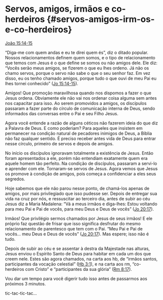 # Servos, amigos, irmãos e co-herdeiros {#servos-amigos-irm-os-e-co-herdeiros}

[João 15:14-15](http://bibliaonline.com.br/acf/jo/15/14-15)

“Diga-me com quem andas e eu te direi quem és”, diz o ditado popular. Nossos relacionamentos definem quem somos, e o tipo de relacionamento que temos com Jesus é o que define se somos ou não amigos dele. Ele diz: “Vocês serão meus amigos, se fizerem o que eu lhes ordeno. Já não os chamo servos, porque o servo não sabe o que o seu senhor faz. Em vez disso, eu os tenho chamado amigos, porque tudo o que ouvi de meu Pai eu lhes tornei conhecido” ([Jo 15:14-15](http://bibliaonline.com.br/acf/jo/15/14-15)).

Amigos! Que promoção maravilhosa quando nos dispomos a fazer o que Jesus ordena. Obviamente ele não vai nos ordenar coisa alguma sem antes nos capacitar para isso. Ao serem promovidos a amigos, os discípulos passaram a fazer parte do círculo de comunicação interna de Deus, sendo informados das conversas entre o Pai e seu Filho Jesus.

Agora você entende a razão de alguns céticos não fazerem ideia do que diz a Palavra de Deus. E como poderiam? Para aqueles que insistem em permanecer na condição natural de pecadores inimigos de Deus, a Bíblia não faz qualquer sentido. É preciso receber antes vida de Deus para entrar nesse círculo, primeiro de servos e depois de amigos.

No início os discípulos ignoravam totalmente a existência de Jesus. Então foram apresentados a ele, porém não entendiam exatamente quem era aquele homem tão perfeito. Na condição de discípulos, passaram a servi-lo e aprender com ele. Tornaram-se servos de Jesus. Agora vemos que Jesus os promove à condição de amigos, pois começa a confidenciar a eles seus segredos.

Hoje sabemos que ele não parou nesse ponto, de chamá-los apenas de amigos, por mais privilegiado que isso pudesse ser. Depois de entregar sua vida na cruz por nós, e ressuscitar ao terceiro dia, antes de subir ao céu Jesus diz a Maria Madalena: “Vá a meus irmãos e diga-lhes: Estou voltando para meu Pai e Pai de vocês, para meu Deus e Deus de vocês” ([Jo 20:17](http://bibliaonline.com.br/acf/jo/20/17)).

Irmãos! Que privilégio sermos chamados por Jesus de seus irmãos! E ele próprio faz questão de frisar que isso significa desfrutar do mesmo relacionamento de parentesco que tem com o Pai. “Meu Pai e Pai de vocês... meu Deus e Deus de vocês” ([Jo 20:17](http://bibliaonline.com.br/acf/jo/20/17)). Mas espere; isso não é tudo.

Depois de subir ao céu e se assentar à destra da Majestade nas alturas, Jesus enviou o Espírito Santo de Deus para habitar em cada um dos que creem nele. Estes são agora chamados, na carta aos hb, de “irmãos santos, participantes da vocação celestial” ([Hb 3:1](http://bibliaonline.com.br/acf/hb/3/1)), e na carta aos rm, “co-herdeiros com Cristo” e “participantes da sua glória” ([Rm 8:17](http://bibliaonline.com.br/acf/rm/8/17)).

Vou dar um tempo para você digerir tudo isso antes de passarmos aos próximos 3 minutos.

tic-tac-tic-tac...